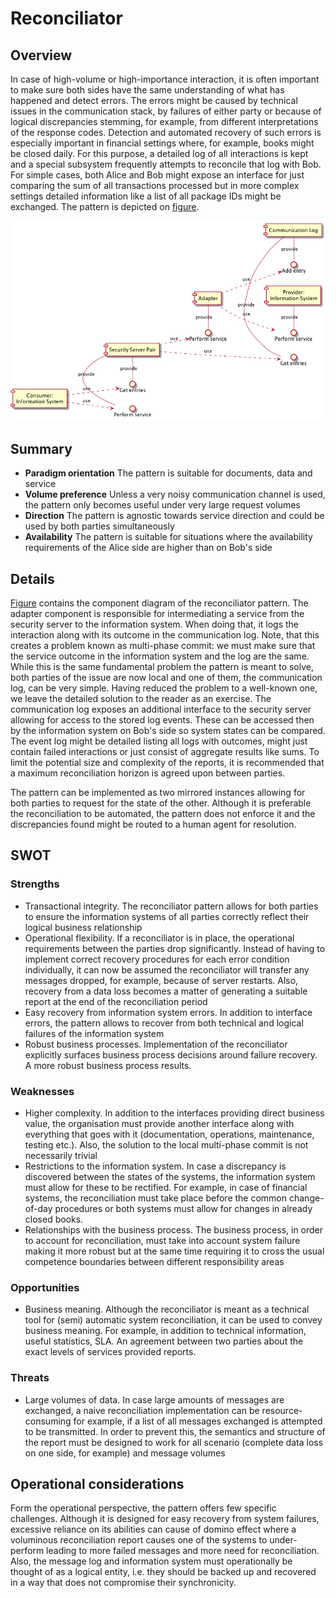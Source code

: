 # Reconciliator
## Overview
In case of high-volume or high-importance interaction, it is often important to make sure both sides have the same understanding of what has happened and detect errors. The errors might be caused by technical issues in the communication stack, by failures of either party or because of logical discrepancies stemming, for example, from different interpretations of the response codes. Detection and automated recovery of such errors is especially important in financial settings where, for example, books might be closed daily. For this purpose, a detailed log of all interactions is kept and a special subsystem frequently attempts to reconcile that log with Bob. For simple cases, both Alice and Bob might expose an interface for just comparing the sum of all transactions processed but in more complex settings detailed information like a list of all package IDs might be exchanged. The pattern is depicted on [figure](figure9).

<a name="figure9"></a>![Reconciliator pattern](gfx/9_comp.png)

## Summary
 * **Paradigm orientation** The pattern is suitable for documents, data and service
 * **Volume preference** Unless a very noisy communication channel is used, the pattern only becomes useful under very large request volumes
 * **Direction** The pattern is agnostic towards service direction and could be used by both parties simultaneously
 * **Availability** The pattern is suitable for situations where the availability requirements of the Alice side are higher than on Bob's side

## Details
[Figure](figure9) contains the component diagram of the reconciliator pattern. The adapter component is responsible for intermediating a service from the security server to the information system. When doing that, it logs the interaction along with its outcome in the communication log. Note, that this creates a problem known as multi-phase commit: we must make sure that the service outcome in the information system and the log are the same. While this is the same fundamental problem the pattern is meant to solve, both parties of the issue are now local and one of them, the communication log, can be very simple. Having reduced the problem to a well-known one, we leave the detailed solution to the reader as an exercise. The communication log exposes an additional interface to the security server allowing for access to the stored log events. These can be accessed then by the information system on Bob's side so system states can be compared. The event log might be detailed listing all logs with outcomes, might just contain failed interactions or just consist of aggregate results like sums. To limit the potential size and complexity of the reports, it is recommended that a maximum reconciliation horizon is agreed upon between parties.

The pattern can be implemented as two mirrored instances allowing for both parties to request for the state of the other. Although it is preferable the reconciliation to be automated, the pattern does not enforce it and the discrepancies found might be routed to a human agent for resolution.

## SWOT
### Strengths
 * Transactional integrity. The reconciliator pattern allows for both parties to ensure the information systems of all parties correctly reflect their logical business relationship  
 * Operational flexibility. If a reconciliator is in place, the operational requirements between the parties drop significantly. Instead of having to implement correct recovery procedures for each error condition individually, it can now be assumed the reconciliator will transfer any messages dropped, for example, because of server restarts. Also, recovery from a data loss becomes a matter of generating a suitable report at the end of the reconciliation period
 * Easy recovery from information system errors. In addition to interface errors, the pattern allows to recover from both technical and logical failures of the information system
 * Robust business processes. Implementation of the reconciliator explicitly surfaces business process decisions around failure recovery. A more robust business process results. 

### Weaknesses
 * Higher complexity. In addition to the interfaces providing direct business value, the organisation must provide another interface along with everything that goes with it (documentation, operations, maintenance, testing etc.). Also, the solution to the local multi-phase commit is not necessarily trivial
 * Restrictions to the information system. In case a discrepancy is discovered between the states of the systems, the information system must allow for these to be rectified. For example, in case of financial systems, the reconciliation must take place before the common change-of-day procedures or both systems must allow for changes in already closed books. 
 * Relationships with the business process. The business process, in order to account for reconciliation, must take into account system failure making it more robust but at the same time requiring it to cross the usual competence boundaries between different responsibility areas

### Opportunities
 * Business meaning. Although the reconciliator is meant as a technical tool for (semi) automatic system reconciliation, it can be used to convey business meaning. For example, in addition to technical information, useful statistics, SLA. An agreement between two parties about the exact levels of services provided reports. 

### Threats
 * Large volumes of data. In case large amounts of messages are exchanged, a naive reconciliation implementation can be resource-consuming for example, if a list of all messages exchanged is attempted to be transmitted. In order to prevent this, the semantics and structure of the report must be designed to work for all scenario (complete data loss on one side, for example) and message volumes

## Operational considerations
Form the operational perspective, the pattern offers few specific challenges. Although it is designed for easy recovery from system failures, excessive reliance on its abilities can cause of domino effect where a voluminous reconciliation report causes one of the systems to under-perform leading to more failed messages and more need for reconciliation. Also, the message log and information system must operationally be thought of as a logical entity, i.e. they should be backed up and recovered in a way that does not compromise their synchronicity. 

